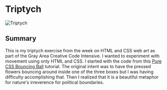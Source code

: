 # Triptych

![Triptych](triptych.gif)

## Summary

This is my triptych exercise from the week on HTML and CSS web art as part of the Gray Area Creative Code Intensive. I wanted to experiment with movement using only HTML and CSS. I started with the code from this [Pure CSS Bouncing Ball](http://cssnewbie.com/pure-css-bouncing-ball/#.X3ZYJpNKjUJ) tutorial. The original intent was to have the pressed flowers bouncing around inside one of the three boxes but I was having difficulty accomplishing that. Then I realized that it is a beautiful metaphor for nature's irreverence for political boundaries.
